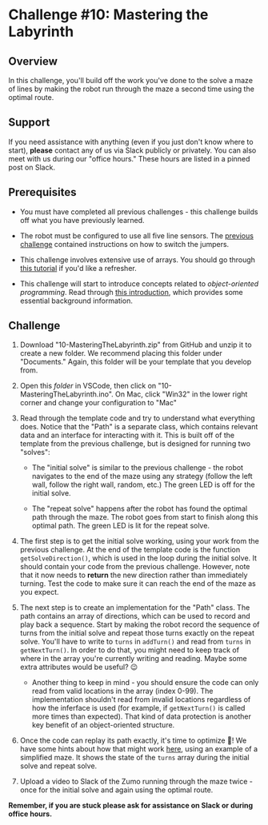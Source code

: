 # Challenge #10: Mastering the Labyrinth

## Overview

In this challenge, you'll build off the work you've done to the solve a maze of lines by making the robot run through the maze a second time using the optimal route.

## Support

If you need assistance with anything (even if you just don't know where to start), **please** contact any of us via Slack publicly or privately. You can also meet with us during our "office hours." These hours are listed in a pinned post on Slack.

## Prerequisites

* You must have completed all previous challenges - this challenge builds off what you have previously learned.

* The robot must be configured to use all five line sensors. The [previous challenge](../09-EscapingTheLabyrinth) contained instructions on how to switch the jumpers.

* This challenge involves extensive use of arrays. You should go through [this tutorial](https://www.learn-c.org/en/Arrays) if you'd like a refresher.

* This challenge will start to introduce concepts related to *object-oriented programming*. Read through [this introduction](OOIntro.md), which provides some essential background information.

## Challenge

1. Download "10-MasteringTheLabyrinth.zip" from GitHub and unzip it to create a new folder. We recommend placing this folder under "Documents." Again, this folder will be your template that you develop from.

2. Open this *folder* in VSCode, then click on "10-MasteringTheLabyrinth.ino". On Mac, click "Win32" in the lower right corner and change your configuration to "Mac"

3. Read through the template code and try to understand what everything does. Notice that the "Path" is a separate class, which contains relevant data and an interface for interacting with it. This is built off of the template from the previous challenge, but is designed for running two "solves":

    * The "initial solve" is similar to the previous challenge - the robot navigates to the end of the maze using any strategy (follow the left wall, follow the right wall, random, etc.) The green LED is off for the initial solve.

    * The "repeat solve" happens after the robot has found the optimal path through the maze. The robot goes from start to finish along this optimal path. The green LED is lit for the repeat solve.

4. The first step is to get the initial solve working, using your work from the previous challenge. At the end of the template code is the function `getSolveDirection()`, which is used in the loop during the initial solve. It should contain your code from the previous challenge. However, note that it now needs to **return** the new direction rather than immediately turning. Test the code to make sure it can reach the end of the maze as you expect.

5. The next step is to create an implementation for the "Path" class. The path contains an array of directions, which can be used to record and play back a sequence. Start by making the robot record the sequence of turns from the initial solve and repeat those turns exactly on the repeat solve. You'll have to write to `turns` in `addTurn()` and read from `turns` in `getNextTurn()`. In order to do that, you might need to keep track of where in the array you're currently writing and reading. Maybe some extra attributes would be useful? :wink:

    * Another thing to keep in mind - you should ensure the code can only read from valid locations in the array (index 0-99). The implementation shouldn't read from invalid locations regardless of how the inferface is used (for example, if `getNextTurn()` is called more times than expected). That kind of data protection is another key benefit of an object-oriented structure.

6. Once the code can replay its path exactly, it's time to optimize :star_struck:! We have some hints about how that might work [here](https://docs.google.com/presentation/d/1jDsCbiJ5Ow2rlOxYv3KtA92UxcbsZgj4bfnVatyenZY/edit?usp=sharing), using an example of a simplified maze. It shows the state of the `turns` array during the initial solve and repeat solve.

7. Upload a video to Slack of the Zumo running through the maze twice - once for the initial solve and again using the optimal route.

**Remember, if you are stuck please ask for assistance on Slack or during office hours.**